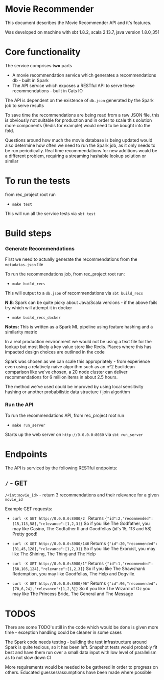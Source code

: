# Movie Recommender

This document describes the Movie Recommender API and it's features.

Was developed on machine with sbt 1.8.2,  scala 2.13.7, java version 1.8.0_351

# Core functionality

The service comprises **two** parts
- A movie recommendation service which generates a recommendations db -  built in Spark
- The API service which exposes a RESTful API to serve these recommendations - built in Cats IO

The API is dependent on the existence of `db.json` generated by the Spark job to serve results

To save time the recommendations are being read from a raw JSON file, this is obviously not suitable for production and in order to scale this solution more components (Redis for example) would need to be bought into the fold.

Questions around how much the movie database is being updated would also determine how often we need to run the Spark job, as it only needs to be run periodically. Real time recommendations for new additions would be a different problem, requiring a streaming hashable lookup solution or similar

# To run the tests

from rec_project root run

- ```make test```

This will run all the service tests via `sbt test`

# Build steps

### Generate Recommendations

First we need to actually generate the recommendations from the `metadatas.json` file

To run the recommendations job, from rec_project root run:

- ```make build_recs``` 

This will output to a `db.json` of recommendations via `sbt build_recs` 

**N.B**: Spark can be quite picky about Java/Scala versions - if the above fails try which will attempt it in docker
- ```make build_recs_docker```


**Notes:**
This is written as a Spark ML pipeline using feature hashing and a similarity matrix 

In a real production environment we would not be using a text file for the lookup but most likely a key value store like Redis. Places where this has impacted design choices are outlined  in the code

Spark was chosen as we can scale this appropriately  - from experience even using a relatively naive algorithm such as an n^2 Euclidean comparison like we've chosen, a 20 node cluster can deliver recommendations for 6 million items in about 2.5 hours.

The method we've used could be improved by using local sensitivity hashing or another probabilistic data structure / join algorithm

### Run the API
To run the recommendations API, from rec_project root run

- ```make run_server``` 

Starts up the web server on `http://0.0.0.0:8080` via `sbt run_server`


# Endpoints
The API is serviced by the following RESTful endpoints:

## ```/``` - GET

```/<int:movie_id>``` - return 3 recommendations and their relevance for a given `movie_id`  

Example GET requests:

- ```curl -X GET http://0.0.0.0:8080/2 ```
Returns
```{"id":2,"recommended":[15,113,58],"relevance":[1,2,3]}```
So if you like The Godfather, you may like Casino, The Godfather II and Goodfellas (id's 15, 113 and 58) Pretty good!

- ```curl -X GET http://0.0.0.0:8080/140```
Returns
```{"id":20,"recommended":[31,45,128],"relevance":[1,2,3]}```
So if you like The Exorcist, you may like The Shining, The Thing and The Help


- ```curl -X GET http://0.0.0.0:8080/1"```
Returns
```{"id":1,"recommended":[58,105,124],"relevance":[1,2,3]}```
So if you like The Shawshank Redemption, you may like Goodfellas, The Help and Dogville. 

- ```curl -X GET http://0.0.0.0:8080/96"```
Returns
```{"id":96,"recommended":[70,6,24],"relevance":[1,2,3]}```
So if you like The Wizard of Oz you may like The Princess Bride, The General and The Message


# TODOS
There are some TODO's still in the code which would be done is given more time - exception handling could be cleaner in some cases 

The Spark code needs  testing - building the test infrastructure around Spark  is quite tedious, so it has been left.
Snapshot tests would probably fit best and have them run over a small data input with low level of parallelism as to not slow down CI

More requirements would be needed to be gathered in order to progress on others. Educated guesses/assumptions have been made where possible
